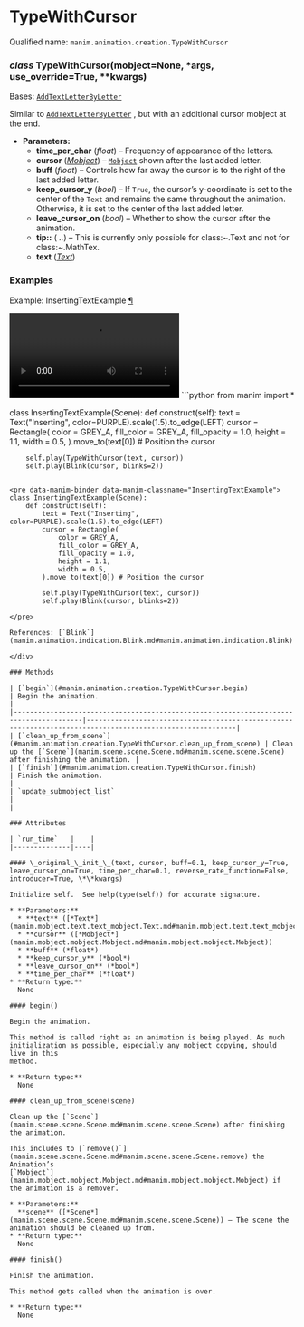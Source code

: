 # TypeWithCursor

Qualified name: `manim.animation.creation.TypeWithCursor`

### *class* TypeWithCursor(mobject=None, \*args, use_override=True, \*\*kwargs)

Bases: [`AddTextLetterByLetter`](manim.animation.creation.AddTextLetterByLetter.md#manim.animation.creation.AddTextLetterByLetter)

Similar to [`AddTextLetterByLetter`](manim.animation.creation.AddTextLetterByLetter.md#manim.animation.creation.AddTextLetterByLetter) , but with an additional cursor mobject at the end.

* **Parameters:**
  * **time_per_char** (*float*) – Frequency of appearance of the letters.
  * **cursor** ([*Mobject*](manim.mobject.mobject.Mobject.md#manim.mobject.mobject.Mobject)) – [`Mobject`](manim.mobject.mobject.Mobject.md#manim.mobject.mobject.Mobject) shown after the last added letter.
  * **buff** (*float*) – Controls how far away the cursor is to the right of the last added letter.
  * **keep_cursor_y** (*bool*) – If `True`, the cursor’s y-coordinate is set to the center of the `Text` and remains the same throughout the animation. Otherwise, it is set to the center of the last added letter.
  * **leave_cursor_on** (*bool*) – Whether to show the cursor after the animation.
  * **tip::** ( *..*) – This is currently only possible for class:~.Text and not for class:~.MathTex.
  * **text** ([*Text*](manim.mobject.text.text_mobject.Text.md#manim.mobject.text.text_mobject.Text))

### Examples

<div id="insertingtextexample" class="admonition admonition-manim-example">
<p class="admonition-title">Example: InsertingTextExample <a class="headerlink" href="#insertingtextexample">¶</a></p><video
    class="manim-video"
    controls
    loop
    autoplay
    src="./InsertingTextExample-1.mp4">
</video>
```python
from manim import *

class InsertingTextExample(Scene):
    def construct(self):
        text = Text("Inserting", color=PURPLE).scale(1.5).to_edge(LEFT)
        cursor = Rectangle(
            color = GREY_A,
            fill_color = GREY_A,
            fill_opacity = 1.0,
            height = 1.1,
            width = 0.5,
        ).move_to(text[0]) # Position the cursor

        self.play(TypeWithCursor(text, cursor))
        self.play(Blink(cursor, blinks=2))
```

<pre data-manim-binder data-manim-classname="InsertingTextExample">
class InsertingTextExample(Scene):
    def construct(self):
        text = Text("Inserting", color=PURPLE).scale(1.5).to_edge(LEFT)
        cursor = Rectangle(
            color = GREY_A,
            fill_color = GREY_A,
            fill_opacity = 1.0,
            height = 1.1,
            width = 0.5,
        ).move_to(text[0]) # Position the cursor

        self.play(TypeWithCursor(text, cursor))
        self.play(Blink(cursor, blinks=2))

</pre>

References: [`Blink`](manim.animation.indication.Blink.md#manim.animation.indication.Blink)

</div>

### Methods

| [`begin`](#manim.animation.creation.TypeWithCursor.begin)                             | Begin the animation.                                                                                      |
|---------------------------------------------------------------------------------------|-----------------------------------------------------------------------------------------------------------|
| [`clean_up_from_scene`](#manim.animation.creation.TypeWithCursor.clean_up_from_scene) | Clean up the [`Scene`](manim.scene.scene.Scene.md#manim.scene.scene.Scene) after finishing the animation. |
| [`finish`](#manim.animation.creation.TypeWithCursor.finish)                           | Finish the animation.                                                                                     |
| `update_submobject_list`                                                              |                                                                                                           |

### Attributes

| `run_time`   |    |
|--------------|----|

#### \_original_\_init_\_(text, cursor, buff=0.1, keep_cursor_y=True, leave_cursor_on=True, time_per_char=0.1, reverse_rate_function=False, introducer=True, \*\*kwargs)

Initialize self.  See help(type(self)) for accurate signature.

* **Parameters:**
  * **text** ([*Text*](manim.mobject.text.text_mobject.Text.md#manim.mobject.text.text_mobject.Text))
  * **cursor** ([*Mobject*](manim.mobject.mobject.Mobject.md#manim.mobject.mobject.Mobject))
  * **buff** (*float*)
  * **keep_cursor_y** (*bool*)
  * **leave_cursor_on** (*bool*)
  * **time_per_char** (*float*)
* **Return type:**
  None

#### begin()

Begin the animation.

This method is called right as an animation is being played. As much
initialization as possible, especially any mobject copying, should live in this
method.

* **Return type:**
  None

#### clean_up_from_scene(scene)

Clean up the [`Scene`](manim.scene.scene.Scene.md#manim.scene.scene.Scene) after finishing the animation.

This includes to [`remove()`](manim.scene.scene.Scene.md#manim.scene.scene.Scene.remove) the Animation’s
[`Mobject`](manim.mobject.mobject.Mobject.md#manim.mobject.mobject.Mobject) if the animation is a remover.

* **Parameters:**
  **scene** ([*Scene*](manim.scene.scene.Scene.md#manim.scene.scene.Scene)) – The scene the animation should be cleaned up from.
* **Return type:**
  None

#### finish()

Finish the animation.

This method gets called when the animation is over.

* **Return type:**
  None
